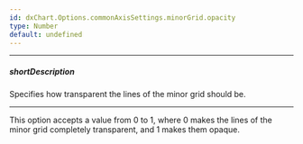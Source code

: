 ```yaml
---
id: dxChart.Options.commonAxisSettings.minorGrid.opacity
type: Number
default: undefined
---
```

---
##### shortDescription
Specifies how transparent the lines of the minor grid should be.

---
This option accepts a value from 0 to 1, where 0 makes the lines of the minor grid completely transparent, and 1 makes them opaque.